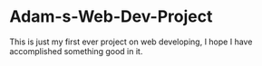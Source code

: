 # Adam-s-Web-Dev-Project
This is just my first ever project on web developing, I hope I have accomplished something good in it.
